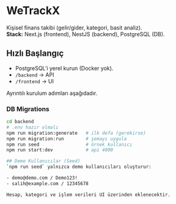 # WeTrackX

Kişisel finans takibi (gelir/gider, kategori, basit analiz).  
**Stack:** Next.js (frontend), NestJS (backend), PostgreSQL (DB).

## Hızlı Başlangıç
- PostgreSQL’i yerel kurun (Docker yok).
- `/backend` → API
- `/frontend` → UI

Ayrıntılı kurulum adımları aşağıdadır.

### DB Migrations
```bash
cd backend
# .env hazır olmalı
npm run migration:generate   # ilk defa (gerekirse)
npm run migration:run        # şemayı uygula
npm run seed                 # örnek kullanıcı
npm run start:dev            # api 4000

## Demo Kullanıcılar (Seed)
`npm run seed` yalnızca demo kullanıcıları oluşturur:

- demo@demo.com / Demo123!
- salih@example.com / 12345678

Hesap, kategori ve işlem verileri UI üzerinden eklenecektir.